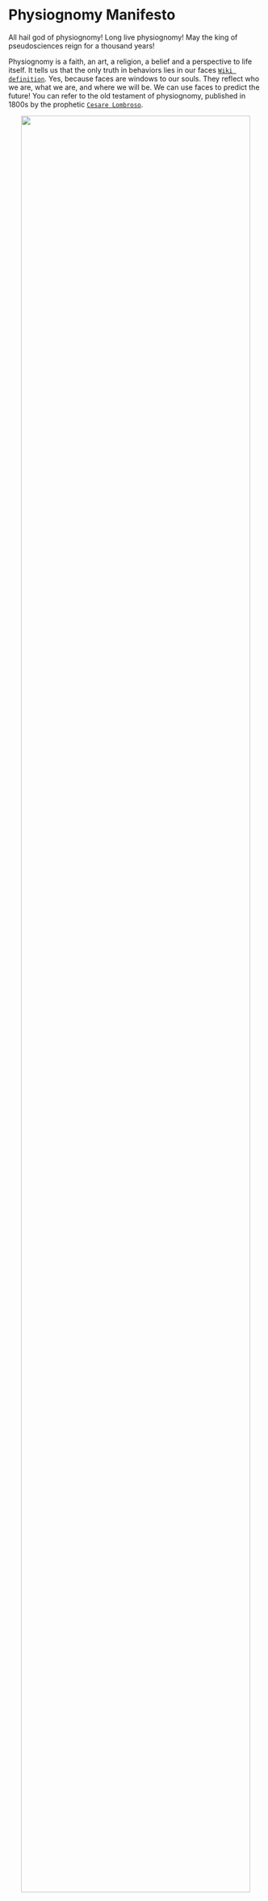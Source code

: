 # Physiognomy Manifesto

All hail god of physiognomy! Long live physiognomy! May the king of pseudosciences reign for a thousand years! <br>

Physiognomy is a faith, an art, a religion, a belief and a perspective to life itself. It tells us that the only truth in behaviors lies in our faces [`Wiki definition`](https://en.wikipedia.org/wiki/Physiognomy). Yes, because faces are windows to our souls. They reflect who we are, what we are, and where we will be. We can use faces to predict the future! You can refer to the old testament of physiognomy, published in 1800s by the prophetic [`Cesare Lombroso`](https://archive.org/details/criminalmanaccor1911lomb/mode/2up?view=theater). <br>

<p align="center"><img src="https://upload.wikimedia.org/wikipedia/commons/b/b4/The_relation_between_the_human_physiognomy_and_that_of_the_Wellcome_L0010074.jpg" width="95%" height="95%"></p>

A revival of physiognomy is happening. So many new believers in recent years! Particularly, folks in the field of machine learning and computer vision. Long gone are the days that physiognomists get persecuted and have to hide their faith away from the world!<br> 

Pray to physiognomy when you run out of research ideas. Pray to physiognomy when you desperately need a publication. Thank physiognomy when it provides you a pseudoscientific theoretical framework to use when you need to write about psychology. Now you can easily publish articles about psychology in machine learning journals! What a way to go!<br> 

We are all truly grateful for modern physiognomy's help in inventing [`snake oils`](https://www.cs.princeton.edu/~arvindn/talks/MIT-STS-AI-snakeoil.pdf)! Yes, all kinds of snake oils... from criminality detection, sexual orientation detection, personality detection and more! All using the omnipresent sources of facial images found on social media platforms.<br>

Let us drench our souls in these snake oils. Yes, in these blessings and anointings! Anoint us with more publications! More research grants! More consulting money! More talks! More conference papers! <br> 

To the faith of physiognomy be the glory and praise forever and ever!<br> 

#### Declarations of physiognomy in machine learning
- [`Criminality detection`](https://journalofbigdata.springeropen.com/articles/10.1186/s40537-019-0282-4)
- [`Criminality detection`](https://arxiv.org/pdf/1611.04135.pdf)
- [`Personality detection`](https://link.springer.com/content/pdf/10.1007/s10462-019-09770-z.pdf)
- [`Personality detection`](https://ieeexplore.ieee.org/stamp/stamp.jsp?tp=&arnumber=9244051)
- [`Personality detection`](https://hal.inria.fr/hal-01677962/file/apparent_personality.pdf)

#### Testaments of physiognomy by social scientists
- [`Leader Emergence detection`](https://journals.plos.org/plosone/article?id=10.1371/journal.pone.0159950)
- [`Sexual orientation prediction`](https://psycnet.apa.org/record/2018-03783-002)
- [`Personality detection`](https://www.nature.com/articles/s41598-017-00071-5)
- [`The face of risk`](https://www.researchgate.net/publication/323997454_The_face_of_risk_CEO_facial_masculinity_and_firm_risk)
- [`The face of success`](https://journals.sagepub.com/doi/10.1111/j.1467-9280.2008.02054.x)
- [`CEO enumeration`](https://www.sciencedirect.com/science/article/pii/S0148296320302654)
- [`CEO leadership`](https://www.researchgate.net/publication/288701149_The_big_man_has_a_big_mouth_Mouth_width_correlates_with_perceived_leadership_ability_and_actual_leadership_performance)

#### Blasphemies against physiognomy by computer scientists
- [`Limits to predicatbility`](https://dl.acm.org/doi/10.1145/2872427.2883001)
- [`Shortcut learning`](https://www.nature.com/articles/s42256-020-00257-z)
- [`Physiognomy’s new clothes`](https://medium.com/@blaisea/physiognomys-new-clothes-f2d4b59fdd6a)
- [`Self-presentation`](https://medium.com/@blaisea/do-algorithms-reveal-sexual-orientation-or-just-expose-our-stereotypes-d998fafdf477)

#### Counterarguments by social scientists
- [`Stable face representations`](https://royalsocietypublishing.org/doi/full/10.1098/rstb.2010.0379)
- [`Variability of facial images`](https://www.sciencedirect.com/science/article/pii/S0010027711002022)
- [`Facial width height ratios`](https://journals.sagepub.com/doi/full/10.1177/0956797617716929)
- [`Facial width height ratios`](https://journals.sagepub.com/doi/full/10.1177/0956797619849928)

#### Books and other resources on this matter
- [`Calling Bullshit`](https://www.callingbullshit.org)

## Installation

The easiest way to enjoy the salvation of physiognomy is to download it from [`PyPI`](https://pypi.org/project/physiognomy/).

```python
pip install physiognomy
```

#### Recommendations for dependency installation

Run using a virtual environment:

```bash
module load python-anaconda3
conda deactivate
conda create -n physiognomy python=3.6 scipy tensorflow=2.3.0 numpy=1.18.5 pandas=1.0.5 opencv-python-headless=4.2.0.34 dlib=19.21.0 imutils=0.5.3 scikit-learn=0.21.3 
source activate physiognomy
```

## Usage

To let the hand of physiognomy move in your research:

```python
from physiognomy.utils import get_rotated_image
from mtcnn import MTCNN
import matplotlib.pyplot as plt
detector = MTCNN()
img = plt.imread("img1.jpg")
bbox = detector.detect_faces(img)[0]['box'] 
plt.imshow(get_rotated_image(img,pt1,pt2,(40,10),(184,10)))
plt.show()
```

Image preprocessing functions in `utils.py`. Some statistic functions in `stats.py`

## Support

Apart from praying to physiognomy before you sleep, citing it in your publications, you can also star⭐️ this GitHub repository. Let physiognomy reign forever and ever!